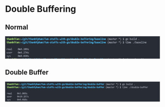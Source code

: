 # Double Buffering

## Normal

![base line](../images/baseline.PNG)

## Double Buffer

![double buffer](../images/double-buffer.PNG)